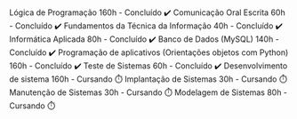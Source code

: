 Lógica de Programação 160h - Concluído ✔️
Comunicação Oral Escrita 60h - Concluído ✔️
Fundamentos da Técnica da Informação 40h - Concluído ✔️
Informática Aplicada 80h - Concluído ✔️
Banco de Dados (MySQL) 140h - Concluído ✔️
Programação de aplicativos (Orientações objetos com Python) 160h - Concluído ✔️
Teste de Sistemas 60h - Concluído ✔️
Desenvolvimento de sistema 160h - Cursando ⏱️
Implantação de Sistemas 30h - Cursando ⏱️
Manutenção de Sistemas 30h - Cursando ⏱️
Modelagem de Sistemas 80h - Cursando ⏱️
